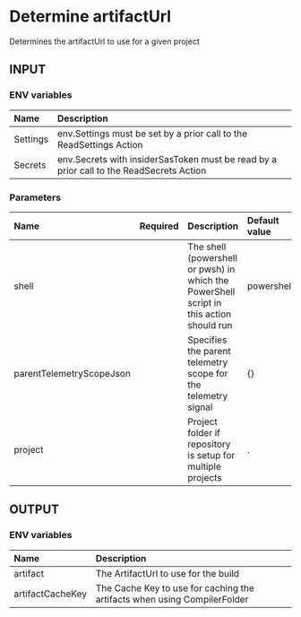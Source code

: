 # Determine artifactUrl
Determines the artifactUrl to use for a given project

## INPUT

### ENV variables
| Name | Description |
| :-- | :-- |
| Settings | env.Settings must be set by a prior call to the ReadSettings Action |
| Secrets | env.Secrets with insiderSasToken must be read by a prior call to the ReadSecrets Action |

### Parameters
| Name | Required | Description | Default value |
| :-- | :-: | :-- | :-- |
| shell | | The shell (powershell or pwsh) in which the PowerShell script in this action should run | powershell |
| parentTelemetryScopeJson | | Specifies the parent telemetry scope for the telemetry signal | {} |
| project | | Project folder if repository is setup for multiple projects | . |

## OUTPUT

### ENV variables
| Name | Description |
| :-- | :-- |
| artifact | The ArtifactUrl to use for the build |
| artifactCacheKey | The Cache Key to use for caching the artifacts when using CompilerFolder |
